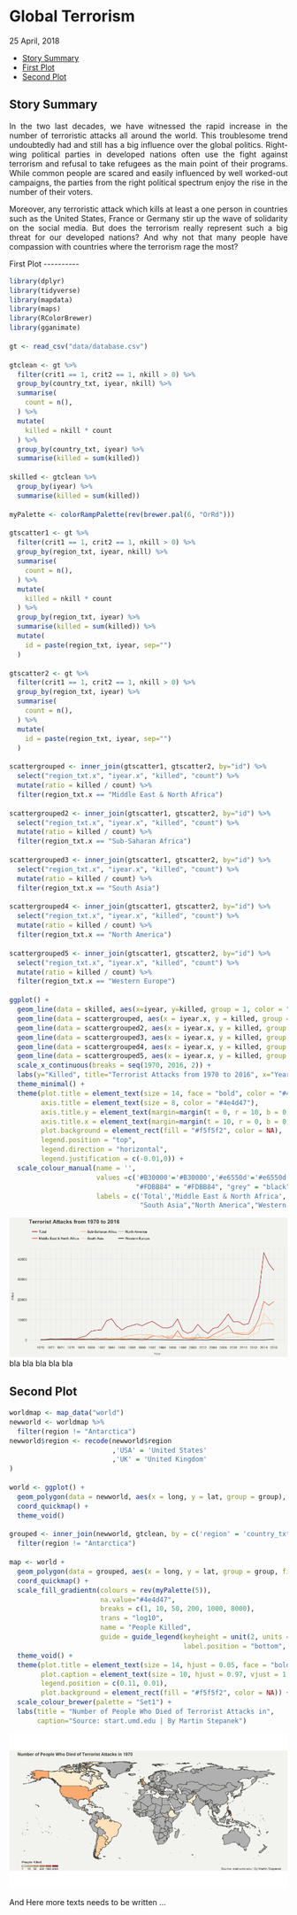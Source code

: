 Global Terrorism
================
25 April, 2018

-   [Story Summary](#story-summary)
-   [First Plot](#first-plot)
-   [Second Plot](#second-plot)

<!-- README.md is generated from README.Rmd. Please edit that file -->
Story Summary
-------------

<p style="text-align: justify;">
In the two last decades, we have witnessed the rapid increase in the number of terroristic attacks all around the world. This troublesome trend undoubtedly had and still has a big influence over the global politics. Right-wing political parties in developed nations often use the fight against terrorism and refusal to take refugees as the main point of their programs. While common people are scared and easily influenced by well worked-out campaigns, the parties from the right political spectrum enjoy the rise in the number of their voters.
</p>
<p style="text-align: justify;">
Moreover, any terroristic attack which kills at least a one person in countries such as the United States, France or Germany stir up the wave of solidarity on the social media. But does the terrorism really represent such a big threat for our developed nations? And why not that many people have compassion with countries where the terrorism rage the most?
</p>
First Plot
----------

``` r
library(dplyr)
library(tidyverse)
library(mapdata)
library(maps)
library(RColorBrewer)
library(gganimate)

gt <- read_csv("data/database.csv")

gtclean <- gt %>%
  filter(crit1 == 1, crit2 == 1, nkill > 0) %>%
  group_by(country_txt, iyear, nkill) %>%
  summarise(
    count = n(),
  ) %>% 
  mutate(
    killed = nkill * count
  ) %>% 
  group_by(country_txt, iyear) %>%
  summarise(killed = sum(killed))

skilled <- gtclean %>% 
  group_by(iyear) %>% 
  summarise(killed = sum(killed))

myPalette <- colorRampPalette(rev(brewer.pal(6, "OrRd")))

gtscatter1 <- gt %>%
  filter(crit1 == 1, crit2 == 1, nkill > 0) %>%
  group_by(region_txt, iyear, nkill) %>%
  summarise(
    count = n(),
  ) %>% 
  mutate(
    killed = nkill * count
  ) %>% 
  group_by(region_txt, iyear) %>%
  summarise(killed = sum(killed)) %>% 
  mutate(
    id = paste(region_txt, iyear, sep="")
  )

gtscatter2 <- gt %>%
  filter(crit1 == 1, crit2 == 1, nkill > 0) %>%
  group_by(region_txt, iyear) %>%
  summarise(
    count = n(),
  ) %>%
  mutate(
    id = paste(region_txt, iyear, sep="")
  )

scattergrouped <- inner_join(gtscatter1, gtscatter2, by="id") %>% 
  select("region_txt.x", "iyear.x", "killed", "count") %>% 
  mutate(ratio = killed / count) %>% 
  filter(region_txt.x == "Middle East & North Africa")

scattergrouped2 <- inner_join(gtscatter1, gtscatter2, by="id") %>% 
  select("region_txt.x", "iyear.x", "killed", "count") %>% 
  mutate(ratio = killed / count) %>% 
  filter(region_txt.x == "Sub-Saharan Africa")

scattergrouped3 <- inner_join(gtscatter1, gtscatter2, by="id") %>% 
  select("region_txt.x", "iyear.x", "killed", "count") %>% 
  mutate(ratio = killed / count) %>% 
  filter(region_txt.x == "South Asia")

scattergrouped4 <- inner_join(gtscatter1, gtscatter2, by="id") %>% 
  select("region_txt.x", "iyear.x", "killed", "count") %>% 
  mutate(ratio = killed / count) %>% 
  filter(region_txt.x == "North America")

scattergrouped5 <- inner_join(gtscatter1, gtscatter2, by="id") %>% 
  select("region_txt.x", "iyear.x", "killed", "count") %>% 
  mutate(ratio = killed / count) %>% 
  filter(region_txt.x == "Western Europe")

ggplot() +
  geom_line(data = skilled, aes(x=iyear, y=killed, group = 1, color = "#B30000")) +
  geom_line(data = scattergrouped, aes(x = iyear.x, y = killed, group =1, color = "#e6550d")) +
  geom_line(data = scattergrouped2, aes(x = iyear.x, y = killed, group =1, color = "#FDD49E")) + 
  geom_line(data = scattergrouped3, aes(x = iyear.x, y = killed, group =1, color = "#FDBB84")) +
  geom_line(data = scattergrouped4, aes(x = iyear.x, y = killed, group =1, color = "black")) + 
  geom_line(data = scattergrouped5, aes(x = iyear.x, y = killed, group =1, color = "grey")) +
  scale_x_continuous(breaks = seq(1970, 2016, 2)) +
  labs(y="Killed", title="Terrorist Attacks from 1970 to 2016", x="Year") +
  theme_minimal() + 
  theme(plot.title = element_text(size = 14, face = "bold", color = "#4e4d47"),
        axis.title = element_text(size = 8, color = "#4e4d47"),
        axis.title.y = element_text(margin=margin(t = 0, r = 10, b = 0, l = 0)),
        axis.title.x = element_text(margin=margin(t = 10, r = 0, b = 0, l = 0)),
        plot.background = element_rect(fill = "#f5f5f2", color = NA),
        legend.position = "top",
        legend.direction = "horizontal",
        legend.justification = c(-0.01,0)) + 
  scale_colour_manual(name = '', 
                      values =c('#B30000'='#B30000','#e6550d'='#e6550d', "#FDD49E" = "#FDD49E",
                                "#FDBB84" = "#FDBB84", "grey" = "black", "black" = "grey"),
                      labels = c('Total','Middle East & North Africa', "Sub-Saharan Africa",
                                 "South Asia","North America","Western Europe"))
```

![](readme-figs/gt-1.png) bla bla bla bla bla

Second Plot
-----------

``` r
worldmap <- map_data("world")
newworld <- worldmap %>%
  filter(region != "Antarctica")
newworld$region <- recode(newworld$region
                          ,'USA' = 'United States'
                          ,'UK' = 'United Kingdom'
)

world <- ggplot() +
  geom_polygon(data = newworld, aes(x = long, y = lat, group = group), fill = "grey", color = "#4e4d47") + 
  coord_quickmap() +
  theme_void()

grouped <- inner_join(newworld, gtclean, by = c('region' = 'country_txt')) %>%
  filter(region != "Antarctica") 

map <- world +
  geom_polygon(data = grouped, aes(x = long, y = lat, group = group, fill = killed, frame = iyear), color = "#4e4d47") +
  coord_quickmap() +
  scale_fill_gradientn(colours = rev(myPalette(5)),
                       na.value="#4e4d47",
                       breaks = c(1, 10, 50, 200, 1000, 8000),
                       trans = "log10",
                       name = "People Killed",
                       guide = guide_legend(keyheight = unit(2, units = "mm"), keywidth=unit(6, units = "mm"),
                                            label.position = "bottom", title.position = 'top', nrow=1)) +
  theme_void() +
  theme(plot.title = element_text(size = 14, hjust = 0.05, face = "bold", color = "#4e4d47"),
        plot.caption = element_text(size = 10, hjust = 0.97, vjust = 1.2, color = "#4e4d47"),
        legend.position = c(0.11, 0.01),
        plot.background = element_rect(fill = "#f5f5f2", color = NA)) +
  scale_colour_brewer(palette = "Set1") +
  labs(title = "Number of People Who Died of Terrorist Attacks in",
       caption="Source: start.umd.edu | By Martin Stepanek")
```

![](https://github.com/stepanekm/global-terrorism/blob/master/map.gif)

And Here more texts needs to be written ...
